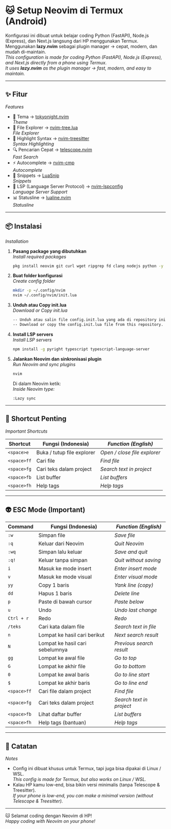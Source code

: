 # 🐱 Setup Neovim di Termux (Android)

Konfigurasi ini dibuat untuk belajar coding Python (FastAPI), Node.js (Express), dan Next.js langsung dari HP menggunakan Termux.  
Menggunakan **lazy.nvim** sebagai plugin manager → cepat, modern, dan mudah di-maintain.  
*This configuration is made for coding Python (FastAPI), Node.js (Express), and Next.js directly from a phone using Termux.  
It uses **lazy.nvim** as the plugin manager → fast, modern, and easy to maintain.*

---

## ✨ Fitur  
*Features*

- 🎨 Tema → [tokyonight.nvim](https://github.com/folke/tokyonight.nvim)  
  *Theme*  
- 📂 File Explorer → [nvim-tree.lua](https://github.com/nvim-tree/nvim-tree.lua)  
  *File Explorer*  
- 📝 Highlight Syntax → [nvim-treesitter](https://github.com/nvim-treesitter/nvim-treesitter)  
  *Syntax Highlighting*  
- 🔍 Pencarian Cepat → [telescope.nvim](https://github.com/nvim-telescope/telescope.nvim)  
  *Fast Search*  
- ⚡ Autocomplete → [nvim-cmp](https://github.com/hrsh7th/nvim-cmp)  
  *Autocomplete*  
- 🧩 Snippets → [LuaSnip](https://github.com/L3MON4D3/LuaSnip)  
  *Snippets*  
- 🧠 LSP (Language Server Protocol) → [nvim-lspconfig](https://github.com/neovim/nvim-lspconfig)  
  *Language Server Support*  
- 📊 Statusline → [lualine.nvim](https://github.com/nvim-lualine/lualine.nvim)  
  *Statusline*  

---

## 📦 Instalasi  
*Installation*

1. **Pasang package yang dibutuhkan**  
   *Install required packages*  

   ```bash
   pkg install neovim git curl wget ripgrep fd clang nodejs python -y
   ```

2. **Buat folder konfigurasi**  
   *Create config folder*  

   ```bash
   mkdir -p ~/.config/nvim
   nvim ~/.config/nvim/init.lua
   ```

3. **Unduh atau Copy init.lua**  
   *Download or Copy init.lua*  

   ```bash
   -- Unduh atau salin file config.init.lua yang ada di repository ini
   -- Download or copy the config.init.lua file from this repository.
   ```

4. **Install LSP servers**  
   *Install LSP servers*  

   ```bash
   npm install -g pyright typescript typescript-language-server
   ```

5. **Jalankan Neovim dan sinkronisasi plugin**  
   *Run Neovim and sync plugins*  

   ```bash
   nvim
   ```

   Di dalam Neovim ketik:  
   *Inside Neovim type:*  

   ```
   :Lazy sync
   ```

---

## 🎹 Shortcut Penting  
*Important Shortcuts*

| Shortcut    | Fungsi (Indonesia)       | *Function (English)*       |
|-------------|--------------------------|-----------------------------|
| `<space>e`  | Buka / tutup file explorer | *Open / close file explorer* |
| `<space>ff` | Cari file                | *Find file*                 |
| `<space>fg` | Cari teks dalam project  | *Search text in project*    |
| `<space>fb` | List buffer              | *List buffers*              |
| `<space>fh` | Help tags                | *Help tags*                 |

---

## 👽 ESC Mode (Important)

| Command     | Fungsi (Indonesia)           | *Function (English)*       |
|-------------|------------------------------|-----------------------------|
| `:w`        | Simpan file                  | *Save file*                 |
| `:q`        | Keluar dari Neovim           | *Quit Neovim*               |
| `:wq`       | Simpan lalu keluar           | *Save and quit*             |
| `:q!`       | Keluar tanpa simpan          | *Quit without saving*       |
| `i`         | Masuk ke mode insert         | *Enter insert mode*         |
| `v`         | Masuk ke mode visual         | *Enter visual mode*         |
| `yy`        | Copy 1 baris                 | *Yank line (copy)*          |
| `dd`        | Hapus 1 baris                | *Delete line*               |
| `p`         | Paste di bawah cursor        | *Paste below*               |
| `u`         | Undo                         | *Undo last change*          |
| `Ctrl + r`  | Redo                         | *Redo*                      |
| `/teks`     | Cari kata dalam file         | *Search text in file*       |
| `n`         | Lompat ke hasil cari berikut | *Next search result*        |
| `N`         | Lompat ke hasil cari sebelumnya | *Previous search result* |
| `gg`        | Lompat ke awal file          | *Go to top*                 |
| `G`         | Lompat ke akhir file         | *Go to bottom*              |
| `0`         | Lompat ke awal baris         | *Go to line start*          |
| `$`         | Lompat ke akhir baris        | *Go to line end*            |
| `<space>ff` | Cari file dalam project      | *Find file*                 |
| `<space>fg` | Cari teks dalam project      | *Search text in project*    |
| `<space>fb` | Lihat daftar buffer          | *List buffers*              |
| `<space>fh` | Help tags (bantuan)          | *Help tags*                 |

---

## 📌 Catatan  
*Notes*

- Config ini dibuat khusus untuk Termux, tapi juga bisa dipakai di Linux / WSL.  
  *This config is made for Termux, but also works on Linux / WSL.*  
- Kalau HP kamu low-end, bisa bikin versi minimalis (tanpa Telescope & Treesitter).  
  *If your phone is low-end, you can make a minimal version (without Telescope & Treesitter).*  

---

🐱 Selamat coding dengan Neovim di HP!  
*Happy coding with Neovim on your phone!*
